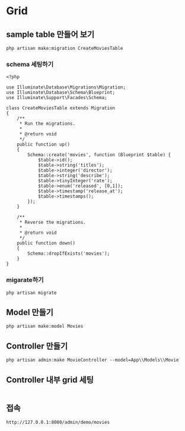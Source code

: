 # Grid

## sample table 만들어 보기
```
php artisan make:migration CreateMoviesTable
```

### schema 세팅하기
```
<?php

use Illuminate\Database\Migrations\Migration;
use Illuminate\Database\Schema\Blueprint;
use Illuminate\Support\Facades\Schema;

class CreateMoviesTable extends Migration
{
    /**
     * Run the migrations.
     *
     * @return void
     */
    public function up()
    {
        Schema::create('movies', function (Blueprint $table) {
            $table->id();
            $table->string('titles');
            $table->integer('director');
            $table->string('describe');
            $table->tinyInteger('rate');
            $table->enum('released', [0,1]);
            $table->timestamp('release_at');
            $table->timestamps();
        });
    }

    /**
     * Reverse the migrations.
     *
     * @return void
     */
    public function down()
    {
        Schema::dropIfExists('movies');
    }
}
```

### migarate하기
```
php artisan migrate
```

## Model 만들기
```
php artisan make:model Movies
```

## Controller 만들기
```
php artisan admin:make MovieController --model=App\\Models\\Movie
```

## Controller 내부 grid 세팅
```
```

## 접속
```
http://127.0.0.1:8000/admin/demo/movies
```

